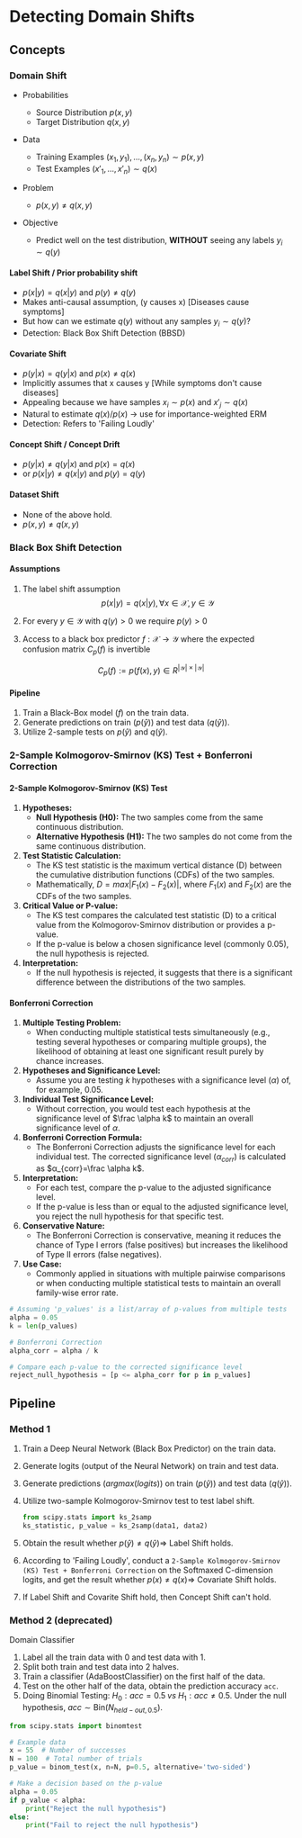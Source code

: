 # Detecting Domain Shifts

## Concepts

### Domain Shift

- Probabilities 
  - Source Distribution $p(x, y)$
  - Target Distribution $q(x, y)$
- Data
  - Training Examples $(x_1, y_1), …, (x_n, y_n) \sim p(x, y)$
  - Test Examples $(x'_1, …, x'_n) \sim q(x)$
- Problem
  - $p(x,y) \ne q(x,y)$

- Objective
  - Predict well on the test distribution, **WITHOUT** seeing any labels $y_i \sim q(y)$

#### Label Shift / Prior probability shift

- $p(x|y) = q(x|y)$ and $p(y) \ne q(y)$
- Makes anti-causal assumption, (y causes x) [Diseases cause symptoms]
- But how can we estimate $q(y)$ without any samples $y_i \sim q(y)$?
- Detection: Black Box Shift Detection (BBSD)

#### Covariate Shift

- $p(y|x) = q(y|x)$ and $p(x) \ne q(x)$
- Implicitly assumes that x causes y [While symptoms don't cause diseases]
- Appealing because we have samples $x_i \sim p(x)$ and $x'_j \sim q(x)$
- Natural to estimate $q(x)/p(x)$ -> use for importance-weighted ERM
- Detection: Refers to 'Failing Loudly'

#### Concept Shift / Concept Drift

- $p(y|x)\ne q(y|x) \; \text{and} \; p(x) = q(x)$
- or $p(x|y) \ne q(x|y) \; \text{and} \; p(y) = q(y)$

#### Dataset Shift

- None of the above hold.
- $p(x,y) \ne q(x,y)$

### Black Box Shift Detection 

#### Assumptions

1. The label shift assumption 
   $$
   p(x|y)=q(x|y), \forall x \in \mathcal X, y \in \mathcal Y
   $$

2. For every $y \in \mathcal Y$ with $q(y) > 0$ we require $p(y) > 0$

3. Access to a black box predictor $f : \mathcal X \rightarrow \mathcal Y$ where the expected confusion matrix $C_p(f)$ is invertible 

$$
C_p(f) := p(f(x), y) \in R^{|\mathcal Y| \times |\mathcal Y|}
$$

#### Pipeline

1. Train a Black-Box model ($f$) on the train data.
2. Generate predictions on train ($p(\hat y)$) and test data ($q(\hat y)$).
3. Utilize 2-sample tests on $p(\hat y)$ and $q(\hat y)$.

### 2-Sample Kolmogorov-Smirnov (KS) Test + Bonferroni Correction

#### 2-Sample Kolmogorov-Smirnov (KS) Test

1. **Hypotheses:**
   - **Null Hypothesis (H0):** The two samples come from the same continuous distribution.
   - **Alternative Hypothesis (H1):** The two samples do not come from the same continuous distribution.
2. **Test Statistic Calculation:**
   - The KS test statistic is the maximum vertical distance (D) between the cumulative distribution functions (CDFs) of the two samples.
   - Mathematically, $D=max|F_1(x)-F_2(x)|$, where $F_1(x)$ and $F_2(x)$ are the CDFs of the two samples.
3. **Critical Value or P-value:**
   - The KS test compares the calculated test statistic (D) to a critical value from the Kolmogorov-Smirnov distribution or provides a p-value.
   - If the p-value is below a chosen significance level (commonly 0.05), the null hypothesis is rejected.
4. **Interpretation:**
   - If the null hypothesis is rejected, it suggests that there is a significant difference between the distributions of the two samples.

#### Bonferroni Correction

1. **Multiple Testing Problem:**
   - When conducting multiple statistical tests simultaneously (e.g., testing several hypotheses or comparing multiple groups), the likelihood of obtaining at least one significant result purely by chance increases.
2. **Hypotheses and Significance Level:**
   - Assume you are testing *k* hypotheses with a significance level (*α*) of, for example, 0.05.
3. **Individual Test Significance Level:**
   - Without correction, you would test each hypothesis at the significance level of $\frac \alpha k$ to maintain an overall significance level of *α*.
4. **Bonferroni Correction Formula:**
   - The Bonferroni Correction adjusts the significance level for each individual test. The corrected significance level ($α_{corr}$) is calculated as $α_{corr}=\frac \alpha k$.
5. **Interpretation:**
   - For each test, compare the p-value to the adjusted significance level.
   - If the p-value is less than or equal to the adjusted significance level, you reject the null hypothesis for that specific test.
6. **Conservative Nature:**
   - The Bonferroni Correction is conservative, meaning it reduces the chance of Type I errors (false positives) but increases the likelihood of Type II errors (false negatives).
7. **Use Case:**
   - Commonly applied in situations with multiple pairwise comparisons or when conducting multiple statistical tests to maintain an overall family-wise error rate.

```python
# Assuming 'p_values' is a list/array of p-values from multiple tests
alpha = 0.05
k = len(p_values)

# Bonferroni Correction
alpha_corr = alpha / k

# Compare each p-value to the corrected significance level
reject_null_hypothesis = [p <= alpha_corr for p in p_values]
```

## Pipeline

### Method 1

1. Train a Deep Neural Network (Black Box Predictor) on the train data.
2. Generate logits (output of the Neural Network) on train and test data.
3. Generate predictions ($argmax(logits)$) on train ($p(\hat y)$) and test data ($q(\hat y)$).
4. Utilize two-sample Kolmogorov-Smirnov test to test label shift.

    ```python
    from scipy.stats import ks_2samp
    ks_statistic, p_value = ks_2samp(data1, data2)
    ```

5. Obtain the result whether $p(\hat y) \ne q(\hat y) \Rightarrow$ Label Shift holds.
6. According to 'Failing Loudly', conduct a `2-Sample Kolmogorov-Smirnov (KS) Test + Bonferroni Correction` on the Softmaxed C-dimension logits, and get the result whether $p(x) \ne q(x) \Rightarrow$ Covariate Shift holds.
7. If Label Shift and Covarite Shift hold, then Concept Shift can't hold.

### Method 2 (deprecated)

Domain Classifier

1. Label all the train data with 0 and test data with 1.
2. Split both train and test data into 2 halves.
3. Train a classifier (AdaBoostClassifier) on the first half of the data.
4. Test on the other half of the data, obtain the prediction accuracy `acc`.
5. Doing Binomial Testing: $H_0: acc = 0.5 \; vs \; H_1: acc \ne 0.5$. Under the null hypothesis, $acc \sim \text {Bin}(N_{held-out, 0.5})$. 

```python
from scipy.stats import binomtest

# Example data
x = 55  # Number of successes
N = 100  # Total number of trials
p_value = binom_test(x, n=N, p=0.5, alternative='two-sided')

# Make a decision based on the p-value
alpha = 0.05
if p_value < alpha:
    print("Reject the null hypothesis")
else:
    print("Fail to reject the null hypothesis")
```

